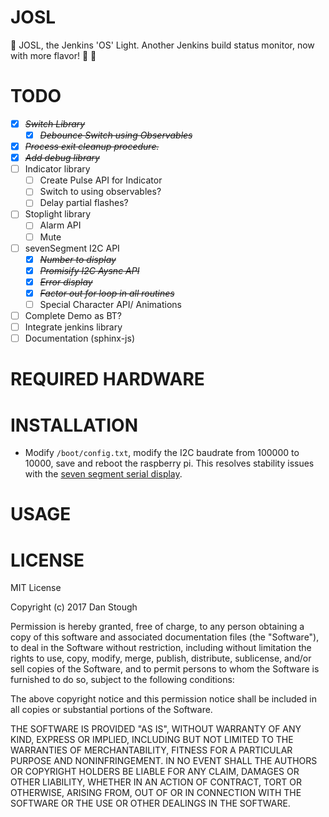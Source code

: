 # JOSL
:rotating_light: JOSL, the Jenkins 'OS' Light. Another Jenkins build status monitor, now with more flavor! :cake: :vertical_traffic_light:

# TODO

* [X] ~~*Switch Library*~~
    * [X] ~~*Debounce Switch using Observables*~~
* [X] ~~*Process exit cleanup procedure.*~~
* [X] ~~*Add debug library*~~
* [ ] Indicator library
    * [ ] Create Pulse API for Indicator
    * [ ] Switch to using observables?
    * [ ] Delay partial flashes?
* [ ] Stoplight library
    * [ ] Alarm API
    * [ ] Mute
* [ ] sevenSegment I2C API
    * [X] ~~*Number to display*~~
    * [X] ~~*Promisify I2C Aysnc API*~~
    * [X] ~~*Error display*~~
    * [X] ~~*Factor out for loop in all routines*~~
    * [ ] Special Character API/ Animations
* [ ] Complete Demo as BT?
* [ ] Integrate jenkins library
* [ ] Documentation (sphinx-js)

# REQUIRED HARDWARE

# INSTALLATION

* Modify `/boot/config.txt`, modify the I2C baudrate from 100000 to 10000, save and reboot the raspberry pi. This resolves stability issues with the [seven segment serial display](https://www.sparkfun.com/products/11441).

# USAGE

# LICENSE
MIT License

Copyright (c) 2017 Dan Stough

Permission is hereby granted, free of charge, to any person obtaining a copy
of this software and associated documentation files (the "Software"), to deal
in the Software without restriction, including without limitation the rights
to use, copy, modify, merge, publish, distribute, sublicense, and/or sell
copies of the Software, and to permit persons to whom the Software is
furnished to do so, subject to the following conditions:

The above copyright notice and this permission notice shall be included in all
copies or substantial portions of the Software.

THE SOFTWARE IS PROVIDED "AS IS", WITHOUT WARRANTY OF ANY KIND, EXPRESS OR
IMPLIED, INCLUDING BUT NOT LIMITED TO THE WARRANTIES OF MERCHANTABILITY,
FITNESS FOR A PARTICULAR PURPOSE AND NONINFRINGEMENT. IN NO EVENT SHALL THE
AUTHORS OR COPYRIGHT HOLDERS BE LIABLE FOR ANY CLAIM, DAMAGES OR OTHER
LIABILITY, WHETHER IN AN ACTION OF CONTRACT, TORT OR OTHERWISE, ARISING FROM,
OUT OF OR IN CONNECTION WITH THE SOFTWARE OR THE USE OR OTHER DEALINGS IN THE
SOFTWARE.